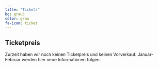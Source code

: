 ```yaml
---
title: "Tickets"
bg: grau5
color: grau
fa-icon: ticket
---
```


## Ticketpreis

Zurzeit haben wir noch keinen Ticketpreis und keinen Vorverkauf. Januar-Februar werden hier neue Informationen folgen.

